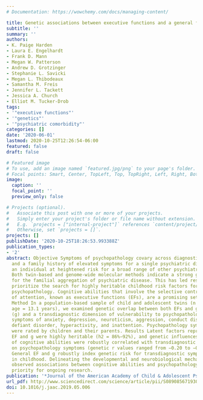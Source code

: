 ```yaml
---
# Documentation: https://wowchemy.com/docs/managing-content/

title: Genetic associations between executive functions and a general factor of psychopathology
subtitle: ''
summary: ''
authors:
- K. Paige Harden
- Laura E. Engelhardt
- Frank D. Mann
- Megan W. Patterson
- Andrew D. Grotzinger
- Stephanie L. Savicki
- Megan L. Thibodeaux
- Samantha M. Freis
- Jennifer L. Tackett
- Jessica A. Church
- Elliot M. Tucker-Drob
tags:
- '"executive functions"'
- '"genetics"'
- '"psychiatric comorbidity"'
categories: []
date: '2020-06-01'
lastmod: 2020-10-25T12:26:54-06:00
featured: false
draft: false

# Featured image
# To use, add an image named `featured.jpg/png` to your page's folder.
# Focal points: Smart, Center, TopLeft, Top, TopRight, Left, Right, BottomLeft, Bottom, BottomRight.
image:
  caption: ''
  focal_point: ''
  preview_only: false

# Projects (optional).
#   Associate this post with one or more of your projects.
#   Simply enter your project's folder or file name without extension.
#   E.g. `projects = ["internal-project"]` references `content/project/deep-learning/index.md`.
#   Otherwise, set `projects = []`.
projects: []
publishDate: '2020-10-25T18:26:53.993388Z'
publication_types:
- '2'
abstract: Objective Symptoms of psychopathology covary across diagnostic boundaries,
  and a family history of elevated symptoms for a single psychiatric disorder places
  an individual at heightened risk for a broad range of other psychiatric disorders.
  Both twin-based and genome-wide molecular methods indicate a strong genetic basis
  for the familial aggregation of psychiatric disease. This has led researchers to
  prioritize the search for highly heritable childhood risk factors for transdiagnostic
  psychopathology. Cognitive abilities that involve the selective control and regulation
  of attention, known as executive functions (EFs), are a promising set of risk factors.
  Method In a population-based sample of child and adolescent twins (n = 1,913, mean
  age = 13.1 years), we examined genetic overlap between both EFs and general intelligence
  (g) and a transdiagnostic dimension of vulnerability to psychopathology, comprising
  symptoms of anxiety, depression, neuroticism, aggression, conduct disorder, oppositional
  defiant disorder, hyperactivity, and inattention. Psychopathology symptoms in children
  were rated by children and their parents. Results Latent factors representing general
  EF and g were highly heritable (h2 = 86%−92%), and genetic influences on both sets
  of cognitive abilities were robustly correlated with transdiagnostic genetic influences
  on psychopathology symptoms (genetic r values ranged from −0.20 to −0.38). Conclusion
  General EF and g robustly index genetic risk for transdiagnostic symptoms of psychopathology
  in childhood. Delineating the developmental and neurobiological mechanisms underlying
  observed associations between cognitive abilities and psychopathology remains a
  priority for ongoing research.
publication: '*Journal of the American Academy of Child & Adolescent Psychiatry*'
url_pdf: http://www.sciencedirect.com/science/article/pii/S0890856719303272
doi: 10.1016/j.jaac.2019.05.006
---
```

